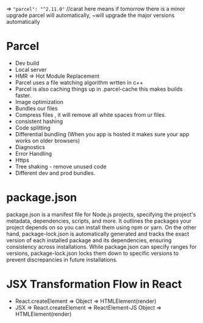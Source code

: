 => `"parcel": "^2.11.0"` //carat here means if tomorrow there is a minor upgrade parcel will automatically, ~will upgrade the major versions automatically

# Parcel

- Dev build
- Local server
- HMR => Hot Module Replacement
- Parcel uses a file watching algorithm wrtten in c++
- Parcel is also caching things up in .parcel-cache this makes builds faster.
- Image optimization
- Bundles our files
- Compress files , it will remove all white spaces from ur files.
- consistent hashing
- Code splitting
- Differential bundling (When you app is hosted it makes sure your app works on older browsers)
- Diagnostics
- Error Handling
- Https
- Tree shaking - remove unused code
- Different dev and prod bundles.

# package.json

package.json is a manifest file for Node.js projects, specifying the project's metadata, dependencies, scripts, and more. It outlines the packages your project depends on so you can install them using npm or yarn. On the other hand, package-lock.json is automatically generated and tracks the exact version of each installed package and its dependencies, ensuring consistency across installations. While package.json can specify ranges for versions, package-lock.json locks them down to specific versions to prevent discrepancies in future installations.

# JSX Transformation Flow in React

- React.createElement => Object => HTMLElement(render)
- JSX => React.createElement => ReactElement-JS Object => HTMLElement(render)
